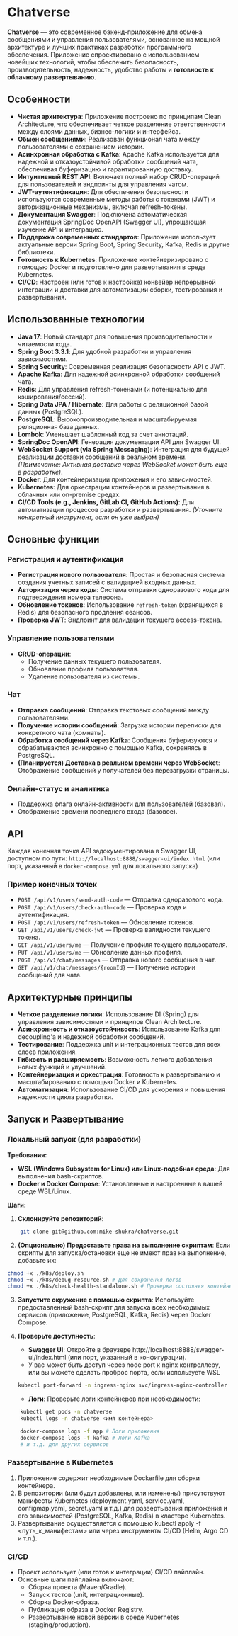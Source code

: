 # Chatverse

**Chatverse** — это современное бэкенд-приложение для обмена сообщениями и управления пользователями, основанное на мощной архитектуре и лучших практиках разработки программного обеспечения. Приложение спроектировано с использованием новейших технологий, чтобы обеспечить безопасность, производительность, надежность, удобство работы и **готовность к облачному развертыванию**.

## Особенности

-   **Чистая архитектура**: Приложение построено по принципам Clean Architecture, что обеспечивает четкое разделение ответственности между слоями данных, бизнес-логики и интерфейса.
-   **Обмен сообщениями**: Реализован функционал чата между пользователями с сохранением истории.
-   **Асинхронная обработка с Kafka**: Apache Kafka используется для надежной и отказоустойчивой обработки сообщений чата, обеспечивая буферизацию и гарантированную доставку.
-   **Интуитивный REST API**: Включает полный набор CRUD-операций для пользователей и эндпоинты для управления чатом.
-   **JWT-аутентификация**: Для обеспечения безопасности используются современные методы работы с токенами (JWT) и авторизационные механизмы, включая refresh-токены.
-   **Документация Swagger**: Подключена автоматическая документация SpringDoc OpenAPI (Swagger UI), упрощающая изучение API и интеграцию.
-   **Поддержка современных стандартов**: Приложение использует актуальные версии Spring Boot, Spring Security, Kafka, Redis и другие библиотеки.
-   **Готовность к Kubernetes**: Приложение контейнеризировано с помощью Docker и подготовлено для развертывания в среде Kubernetes.
-   **CI/CD**: Настроен (или готов к настройке) конвейер непрерывной интеграции и доставки для автоматизации сборки, тестирования и развертывания.

## Использованные технологии

-   **Java 17**: Новый стандарт для повышения производительности и читаемости кода.
-   **Spring Boot 3.3.1**: Для удобной разработки и управления зависимостями.
-   **Spring Security**: Современная реализация безопасности API с JWT.
-   **Apache Kafka**: Для надежной асинхронной обработки сообщений чата.
-   **Redis**: Для управления refresh-токенами (и потенциально для кэширования/сессий).
-   **Spring Data JPA / Hibernate**: Для работы с реляционной базой данных (PostgreSQL).
-   **PostgreSQL**: Высокопроизводительная и масштабируемая реляционная база данных.
-   **Lombok**: Уменьшает шаблонный код за счет аннотаций.
-   **SpringDoc OpenAPI**: Генерация документации API для Swagger UI.
-   **WebSocket Support (via Spring Messaging)**: Интеграция для будущей реализации доставки сообщений в реальном времени. *(Примечание: Активная доставка через WebSocket может быть еще в разработке)*.
-   **Docker**: Для контейнеризации приложения и его зависимостей.
-   **Kubernetes**: Для оркестрации контейнеров и развертывания в облачных или on-premise средах.
-   **CI/CD Tools (e.g., Jenkins, GitLab CI, GitHub Actions)**: Для автоматизации процессов разработки и развертывания. *(Уточните конкретный инструмент, если он уже выбран)*

## Основные функции

### Регистрация и аутентификация

-   **Регистрация нового пользователя**: Простая и безопасная система создания учетных записей с валидацией входных данных.
-   **Авторизация через коды**: Система отправки одноразового кода для подтверждения номера телефона.
-   **Обновление токенов**: Использование `refresh-token` (хранящихся в Redis) для безопасного продления сеансов.
-   **Проверка JWT**: Эндпоинт для валидации текущего access-токена.

### Управление пользователями

-   **CRUD-операции**:
    -   Получение данных текущего пользователя.
    -   Обновление профиля пользователя.
    -   Удаление пользователя из системы.

### Чат

-   **Отправка сообщений**: Отправка текстовых сообщений между пользователями.
-   **Получение истории сообщений**: Загрузка истории переписки для конкретного чата (комнаты).
-   **Обработка сообщений через Kafka**: Сообщения буферизуются и обрабатываются асинхронно с помощью Kafka, сохраняясь в PostgreSQL.
-   **(Планируется) Доставка в реальном времени через WebSocket**: Отображение сообщений у получателей без перезагрузки страницы.

### Онлайн-статус и аналитика

-   Поддержка флага онлайн-активности для пользователей (базовая).
-   Отображение времени последнего входа (базовое).

## API

Каждая конечная точка API задокументирована в Swagger UI, доступном по пути:
`http://localhost:8888/swagger-ui/index.html` (или порт, указанный в `docker-compose.yml` для локального запуска)

### Пример конечных точек

-   `POST /api/v1/users/send-auth-code` — Отправка одноразового кода.
-   `POST /api/v1/users/check-auth-code` — Проверка кода и аутентификация.
-   `POST /api/v1/users/refresh-token` — Обновление токенов.
-   `GET /api/v1/users/check-jwt` — Проверка валидности текущего токена.
-   `GET /api/v1/users/me` — Получение профиля текущего пользователя.
-   `PUT /api/v1/users/me` — Обновление данных профиля.
-   `POST /api/v1/chat/messages` — Отправка нового сообщения в чат.
-   `GET /api/v1/chat/messages/{roomId}` — Получение истории сообщений для чата.

## Архитектурные принципы

-   **Четкое разделение логики**: Использование DI (Spring) для управления зависимостями и принципов Clean Architecture.
-   **Асинхронность и отказоустойчивость**: Использование Kafka для decoupling'а и надежной обработки сообщений.
-   **Тестирование**: Поддержка unit и интеграционных тестов для всех слоев приложения.
-   **Гибкость и расширяемость**: Возможность легкого добавления новых функций и улучшений.
-   **Контейнеризация и оркестрация**: Готовность к развертыванию и масштабированию с помощью Docker и Kubernetes.
-   **Автоматизация**: Использование CI/CD для ускорения и повышения надежности цикла разработки.

## Запуск и Развертывание

### Локальный запуск (для разработки)

**Требования:**

*   **WSL (Windows Subsystem for Linux) или Linux-подобная среда**: Для выполнения bash-скриптов.
*   **Docker и Docker Compose**: Установленные и настроенные в вашей среде WSL/Linux.

**Шаги:**

1.  **Склонируйте репозиторий**:
```bash
    git clone git@github.com:mike-shukra/chatverse.git
```
2.  **(Опционально) Предоставьте права на выполнение скриптам**:
    Если скрипты для запуска/остановки еще не имеют прав на выполнение, добавьте их:
```bash
chmod +x ./k8s/deploy.sh
chmod +x ./k8s/debug-resource.sh # Для сохранения логов
chmod +x ./k8s/check-health-standalone.sh # Проверка состояния контейнеров
```

3.  **Запустите окружение с помощью скрипта**:
    Используйте предоставленный bash-скрипт для запуска всех необходимых сервисов (приложение, PostgreSQL, Kafka, Redis) через Docker Compose.
 
4.  **Проверьте доступность**:
    *   **Swagger UI**: Откройте в браузере http://localhost:8888/swagger-ui/index.html (или порт, указанный в конфигурации).
    *   У вас может быть доступ через node port к nginx контроллеру, или вы можете сделать проброс порта, если используете WSL
    ```bash
    kubectl port-forward -n ingress-nginx svc/ingress-nginx-controller 8888:80
    ```
    *   **Логи**: Проверьте логи контейнеров при необходимости:

```bash
    kubectl get pods -n chatverse
    kubectl logs -n chatverse <имя контейнера>
```
```bash 
    docker-compose logs -f app # Логи приложения
    docker-compose logs -f kafka # Логи Kafka
    # и т.д. для других сервисов
``` 

### Развертывание в Kubernetes

1.  Приложение содержит необходимые Dockerfile для сборки контейнера.
2.  В репозитории (или будут добавлены, или изменены) присутствуют манифесты Kubernetes (deployment.yaml, service.yaml, configmap.yaml, secret.yaml и т.д.) для развертывания приложения и его зависимостей (PostgreSQL, Kafka, Redis) в кластере Kubernetes.
3.  Развертывание осуществляется с помощью kubectl apply -f <путь_к_манифестам> или через инструменты CI/CD (Helm, Argo CD и т.п.).

### CI/CD

-   Проект использует (или готов к интеграции) CI/CD пайплайн.
-   Основные шаги пайплайна включают:
    -   Сборка проекта (Maven/Gradle).
    -   Запуск тестов (unit, интеграционные).
    -   Сборка Docker-образа.
    -   Публикация образа в Docker Registry.
    -   Развертывание новой версии в среде Kubernetes (staging/production).